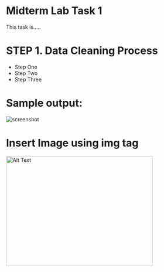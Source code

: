 # Midterm Lab Task 1
This task is.....
# STEP 1. Data Cleaning Process
- Step One
- Step Two
- Step Three
# Sample output:
![screenshot](MidtermTask/image/Screenshot(1).png)
# Insert Image using img tag
<img src="MidtermTask/image/Screenshot(1).png" alt="Alt Text" width="400" height="300">
